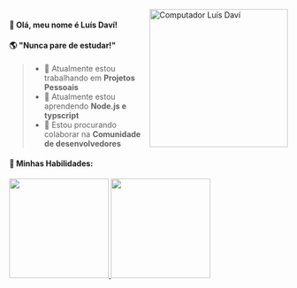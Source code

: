 <img src="https://raw.githubusercontent.com/MicaelliMedeiros/micaellimedeiros/master/image/computer-illustration.png" min-width="250px" max-width="250px" width="250px" align="right" alt="Computador Luís Daví">

<h4> 💙 Olá, meu nome é <strong>Luís Daví!</strong></h4>

<h4>  🌎 "Nunca pare de estudar!"</h4>

> - 🔭 Atualmente estou trabalhando em <strong>Projetos Pessoais</strong>
> - 🌱 Atualmente estou aprendendo <strong>Node.js e typscript</strong>
> - 👯 Estou procurando colaborar na <strong>Comunidade de desenvolvedores</strong>


<h4> 🚀 Minhas Habilidades:</h4>


        
<div align="start">
  <a href="https://github.com/webldavi">
  <img height="180em" src="https://github-readme-stats.vercel.app/api/top-langs/?username=webldavi&layout=compact&langs_count=6&theme=aura"/>
  <img height="180em" src="https://github-readme-stats.vercel.app/api?username=webldavi&show_icons=true&theme=aura&include_all_commits=true&count_private=true"/>
</div> 
          
         

